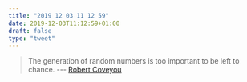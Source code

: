 ```yaml
---
title: "2019 12 03 11 12 59"
date: 2019-12-03T11:12:59+01:00
draft: false
type: "tweet"
---
```

> The generation of random numbers is too important to be left to chance. --- [Robert Coveyou](https://www.ams.org/publicoutreach/feature-column/fcarc-random)
